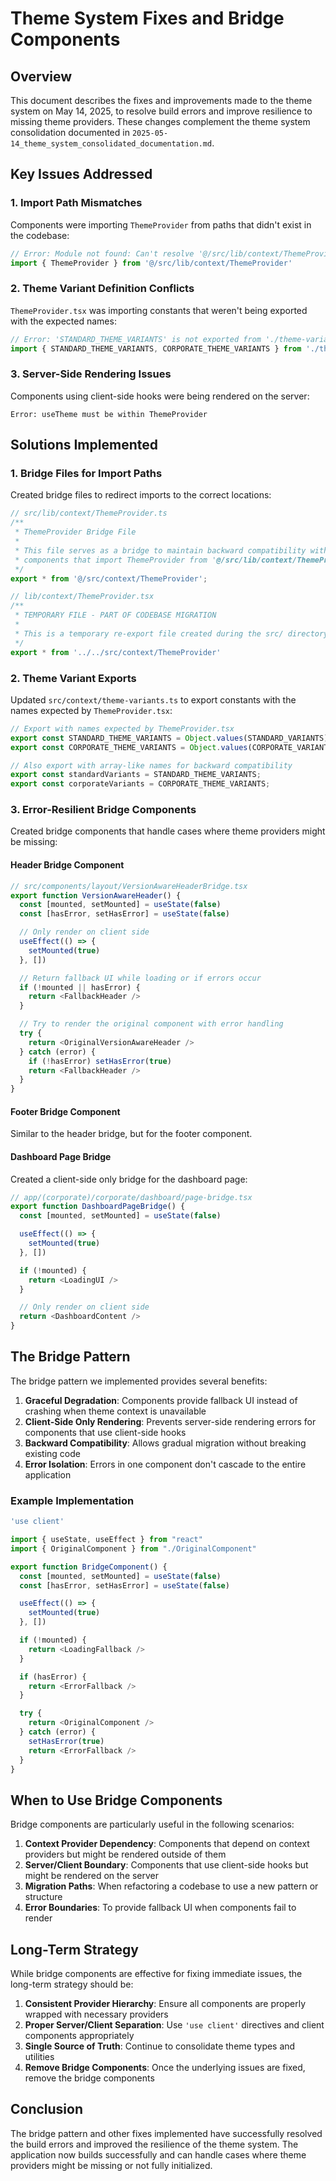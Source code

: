 # Theme System Fixes and Bridge Components

## Overview

This document describes the fixes and improvements made to the theme system on May 14, 2025, to resolve build errors and improve resilience to missing theme providers. These changes complement the theme system consolidation documented in `2025-05-14_theme_system_consolidated_documentation.md`.

## Key Issues Addressed

### 1. Import Path Mismatches

Components were importing `ThemeProvider` from paths that didn't exist in the codebase:

```typescript
// Error: Module not found: Can't resolve '@/src/lib/context/ThemeProvider'
import { ThemeProvider } from '@/src/lib/context/ThemeProvider'
```

### 2. Theme Variant Definition Conflicts

`ThemeProvider.tsx` was importing constants that weren't being exported with the expected names:

```typescript
// Error: 'STANDARD_THEME_VARIANTS' is not exported from './theme-variants'
import { STANDARD_THEME_VARIANTS, CORPORATE_THEME_VARIANTS } from './theme-variants'
```

### 3. Server-Side Rendering Issues

Components using client-side hooks were being rendered on the server:

```
Error: useTheme must be within ThemeProvider
```

## Solutions Implemented

### 1. Bridge Files for Import Paths

Created bridge files to redirect imports to the correct locations:

```typescript
// src/lib/context/ThemeProvider.ts
/**
 * ThemeProvider Bridge File
 * 
 * This file serves as a bridge to maintain backward compatibility with
 * components that import ThemeProvider from '@/src/lib/context/ThemeProvider'.
 */
export * from '@/src/context/ThemeProvider';
```

```typescript
// lib/context/ThemeProvider.tsx
/**
 * TEMPORARY FILE - PART OF CODEBASE MIGRATION
 * 
 * This is a temporary re-export file created during the src/ directory migration.
 */
export * from '../../src/context/ThemeProvider'
```

### 2. Theme Variant Exports

Updated `src/context/theme-variants.ts` to export constants with the names expected by `ThemeProvider.tsx`:

```typescript
// Export with names expected by ThemeProvider.tsx
export const STANDARD_THEME_VARIANTS = Object.values(STANDARD_VARIANTS);
export const CORPORATE_THEME_VARIANTS = Object.values(CORPORATE_VARIANTS);

// Also export with array-like names for backward compatibility
export const standardVariants = STANDARD_THEME_VARIANTS;
export const corporateVariants = CORPORATE_THEME_VARIANTS;
```

### 3. Error-Resilient Bridge Components

Created bridge components that handle cases where theme providers might be missing:

#### Header Bridge Component

```typescript
// src/components/layout/VersionAwareHeaderBridge.tsx
export function VersionAwareHeader() {
  const [mounted, setMounted] = useState(false)
  const [hasError, setHasError] = useState(false)

  // Only render on client side
  useEffect(() => {
    setMounted(true)
  }, [])

  // Return fallback UI while loading or if errors occur
  if (!mounted || hasError) {
    return <FallbackHeader />
  }

  // Try to render the original component with error handling
  try {
    return <OriginalVersionAwareHeader />
  } catch (error) {
    if (!hasError) setHasError(true)
    return <FallbackHeader />
  }
}
```

#### Footer Bridge Component

Similar to the header bridge, but for the footer component.

#### Dashboard Page Bridge

Created a client-side only bridge for the dashboard page:

```typescript
// app/(corporate)/corporate/dashboard/page-bridge.tsx
export function DashboardPageBridge() {
  const [mounted, setMounted] = useState(false)

  useEffect(() => {
    setMounted(true)
  }, [])

  if (!mounted) {
    return <LoadingUI />
  }

  // Only render on client side
  return <DashboardContent />
}
```

## The Bridge Pattern

The bridge pattern we implemented provides several benefits:

1. **Graceful Degradation**: Components provide fallback UI instead of crashing when theme context is unavailable
2. **Client-Side Only Rendering**: Prevents server-side rendering errors for components that use client-side hooks
3. **Backward Compatibility**: Allows gradual migration without breaking existing code
4. **Error Isolation**: Errors in one component don't cascade to the entire application

### Example Implementation

```typescript
'use client'

import { useState, useEffect } from "react"
import { OriginalComponent } from "./OriginalComponent"

export function BridgeComponent() {
  const [mounted, setMounted] = useState(false)
  const [hasError, setHasError] = useState(false)

  useEffect(() => {
    setMounted(true)
  }, [])

  if (!mounted) {
    return <LoadingFallback />
  }

  if (hasError) {
    return <ErrorFallback />
  }

  try {
    return <OriginalComponent />
  } catch (error) {
    setHasError(true)
    return <ErrorFallback />
  }
}
```

## When to Use Bridge Components

Bridge components are particularly useful in the following scenarios:

1. **Context Provider Dependency**: Components that depend on context providers but might be rendered outside of them
2. **Server/Client Boundary**: Components that use client-side hooks but might be rendered on the server
3. **Migration Paths**: When refactoring a codebase to use a new pattern or structure
4. **Error Boundaries**: To provide fallback UI when components fail to render

## Long-Term Strategy

While bridge components are effective for fixing immediate issues, the long-term strategy should be:

1. **Consistent Provider Hierarchy**: Ensure all components are properly wrapped with necessary providers
2. **Proper Server/Client Separation**: Use `'use client'` directives and client components appropriately
3. **Single Source of Truth**: Continue to consolidate theme types and utilities
4. **Remove Bridge Components**: Once the underlying issues are fixed, remove the bridge components

## Conclusion

The bridge pattern and other fixes implemented have successfully resolved the build errors and improved the resilience of the theme system. The application now builds successfully and can handle cases where theme providers might be missing or not fully initialized.